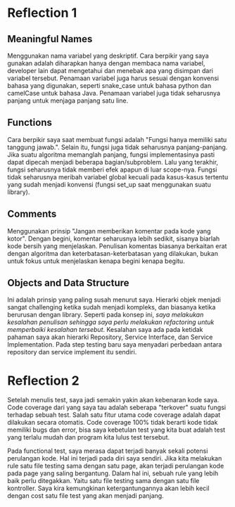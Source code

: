 # Reflection 1

## Meaningful Names

Menggunakan nama variabel yang deskriptif. Cara berpikir yang saya gunakan adalah diharapkan hanya dengan membaca nama variabel, developer lain dapat mengetahui dan menebak apa yang disimpan dari variabel tersebut. Penamaan variabel juga harus sesuai dengan konvensi bahasa yang digunakan, seperti snake_case untuk bahasa python dan camelCase untuk bahasa Java. Penamaan variabel juga tidak seharusnya panjang untuk menjaga panjang satu line. 
## Functions

Cara berpikir saya saat membuat fungsi adalah "Fungsi hanya memiliki satu tanggung jawab.". Selain itu, fungsi juga tidak seharusnya panjang-panjang. Jika suatu algoritma memanglah panjang, fungsi implementasinya pasti dapat dipecah menjadi beberapa bagian/subproblem. Lalu yang terakhir, fungsi seharusnya tidak memberi efek apapun di luar scope-nya. Fungsi tidak seharusnya meribah variabel global kecuali pada kasus-kasus tertentu yang sudah menjadi konvensi (fungsi set_up saat menggunakan suatu library).

## Comments
   
Menggunakan prinsip "Jangan memberikan komentar pada kode yang kotor". Dengan begini, komentar seharusnya lebih sedikit, sisanya biarlah kode bersih yang menjelaskan. Penulisan komentas biasanya berkaitan erat dengan algoritma dan keterbatasan-keterbatasan yang dilakukan, bukan untuk fokus untuk menjelaskan kenapa begini kenapa begitu. 

## Objects and Data Structure

Ini adalah prinsip yang paling susah menurut saya. Hierarki objek menjadi sangat challenging ketika sudah menjadi kompleks, dan biasanya ketika berurusan dengan library. Seperti pada konsep ini, *saya melakukan kesalahan penulisan sehingga saya perlu melakukan refactoring untuk memperbaiki kesalahan tersebut*. Kesalahan saya ada pada ketidak pahaman saya akan hierarki Repository, Service Interface, dan Service Implementation. Pada step testing baru saya menyadari perbedaan antara repository dan service implement itu sendiri.

# Reflection 2

Setelah menulis test, saya jadi semakin yakin akan kebenaran kode saya. Code coverage dari yang saya tau adalah seberapa "terkover" suatu fungsi terhadap sebuah test. Salah satu fitur utama code coverage adalah dapat dilakukan secara otomatis. Code coverage 100% tidak berarti kode tidak memiliki bugs dan error, bisa saya kebetulan test yang kita buat adalah test yang terlalu mudah dan program kita lulus test tersebut.

Pada functional test, saya merasa dapat terjadi banyak sekali potensi perulangan kode. Hal ini terjadi pada diri saya sendiri. Jika kita melakukan rule satu file testing sama dengan satu page, akan terjadi perulangan kode pada page yang saling bergantung. Dalam hal ini, sebuah rule yang lebih baik perlu ditegakkan. Yaitu satu file testing sama dengan satu file kontroller. Saya kira kemungkinan ketergantungannya akan lebih kecil dengan cost satu file test yang akan menjadi panjang.  